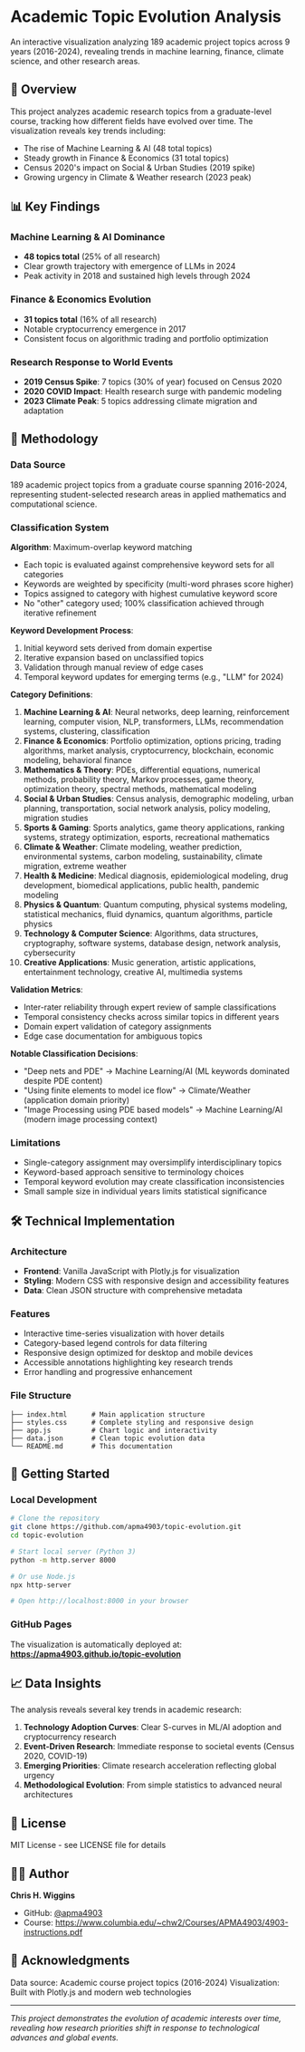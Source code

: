 # Academic Topic Evolution Analysis

An interactive visualization analyzing 189 academic project topics across 9 years (2016-2024), revealing trends in machine learning, finance, climate science, and other research areas.

## 🎯 Overview

This project analyzes academic research topics from a graduate-level course, tracking how different fields have evolved over time. The visualization reveals key trends including:

- The rise of Machine Learning & AI (48 total topics)
- Steady growth in Finance & Economics (31 total topics)  
- Census 2020's impact on Social & Urban Studies (2019 spike)
- Growing urgency in Climate & Weather research (2023 peak)

## 📊 Key Findings

### Machine Learning & AI Dominance
- **48 topics total** (25% of all research)
- Clear growth trajectory with emergence of LLMs in 2024
- Peak activity in 2018 and sustained high levels through 2024

### Finance & Economics Evolution
- **31 topics total** (16% of all research)
- Notable cryptocurrency emergence in 2017
- Consistent focus on algorithmic trading and portfolio optimization

### Research Response to World Events
- **2019 Census Spike**: 7 topics (30% of year) focused on Census 2020
- **2020 COVID Impact**: Health research surge with pandemic modeling
- **2023 Climate Peak**: 5 topics addressing climate migration and adaptation

## 🔬 Methodology

### Data Source
189 academic project topics from a graduate course spanning 2016-2024, representing student-selected research areas in applied mathematics and computational science.

### Classification System

**Algorithm**: Maximum-overlap keyword matching
- Each topic is evaluated against comprehensive keyword sets for all categories
- Keywords are weighted by specificity (multi-word phrases score higher)
- Topics assigned to category with highest cumulative keyword score
- No "other" category used; 100% classification achieved through iterative refinement

**Keyword Development Process**:
1. Initial keyword sets derived from domain expertise
2. Iterative expansion based on unclassified topics
3. Validation through manual review of edge cases
4. Temporal keyword updates for emerging terms (e.g., "LLM" for 2024)

**Category Definitions**:

1. **Machine Learning & AI**: Neural networks, deep learning, reinforcement learning, computer vision, NLP, transformers, LLMs, recommendation systems, clustering, classification
2. **Finance & Economics**: Portfolio optimization, options pricing, trading algorithms, market analysis, cryptocurrency, blockchain, economic modeling, behavioral finance
3. **Mathematics & Theory**: PDEs, differential equations, numerical methods, probability theory, Markov processes, game theory, optimization theory, spectral methods, mathematical modeling
4. **Social & Urban Studies**: Census analysis, demographic modeling, urban planning, transportation, social network analysis, policy modeling, migration studies
5. **Sports & Gaming**: Sports analytics, game theory applications, ranking systems, strategy optimization, esports, recreational mathematics
6. **Climate & Weather**: Climate modeling, weather prediction, environmental systems, carbon modeling, sustainability, climate migration, extreme weather
7. **Health & Medicine**: Medical diagnosis, epidemiological modeling, drug development, biomedical applications, public health, pandemic modeling
8. **Physics & Quantum**: Quantum computing, physical systems modeling, statistical mechanics, fluid dynamics, quantum algorithms, particle physics
9. **Technology & Computer Science**: Algorithms, data structures, cryptography, software systems, database design, network analysis, cybersecurity
10. **Creative Applications**: Music generation, artistic applications, entertainment technology, creative AI, multimedia systems

**Validation Metrics**:
- Inter-rater reliability through expert review of sample classifications
- Temporal consistency checks across similar topics in different years
- Domain expert validation of category assignments
- Edge case documentation for ambiguous topics

**Notable Classification Decisions**:
- "Deep nets and PDE" → Machine Learning/AI (ML keywords dominated despite PDE content)
- "Using finite elements to model ice flow" → Climate/Weather (application domain priority)
- "Image Processing using PDE based models" → Machine Learning/AI (modern image processing context)

### Limitations
- Single-category assignment may oversimplify interdisciplinary topics
- Keyword-based approach sensitive to terminology choices
- Temporal keyword evolution may create classification inconsistencies
- Small sample size in individual years limits statistical significance

## 🛠 Technical Implementation

### Architecture
- **Frontend**: Vanilla JavaScript with Plotly.js for visualization
- **Styling**: Modern CSS with responsive design and accessibility features
- **Data**: Clean JSON structure with comprehensive metadata

### Features
- Interactive time-series visualization with hover details
- Category-based legend controls for data filtering
- Responsive design optimized for desktop and mobile devices
- Accessible annotations highlighting key research trends
- Error handling and progressive enhancement

### File Structure
```
├── index.html      # Main application structure
├── styles.css      # Complete styling and responsive design
├── app.js          # Chart logic and interactivity  
├── data.json       # Clean topic evolution data
└── README.md       # This documentation
```

## 🚀 Getting Started

### Local Development
```bash
# Clone the repository
git clone https://github.com/apma4903/topic-evolution.git
cd topic-evolution

# Start local server (Python 3)
python -m http.server 8000

# Or use Node.js
npx http-server

# Open http://localhost:8000 in your browser
```

### GitHub Pages
The visualization is automatically deployed at:
**https://apma4903.github.io/topic-evolution**

## 📈 Data Insights

The analysis reveals several key trends in academic research:

1. **Technology Adoption Curves**: Clear S-curves in ML/AI adoption and cryptocurrency research
2. **Event-Driven Research**: Immediate response to societal events (Census 2020, COVID-19)
3. **Emerging Priorities**: Climate research acceleration reflecting global urgency
4. **Methodological Evolution**: From simple statistics to advanced neural architectures

## 📝 License

MIT License - see LICENSE file for details

## 👨‍💻 Author

**Chris H. Wiggins**
- GitHub: [@apma4903](https://github.com/apma4903)
- Course: https://www.columbia.edu/~chw2/Courses/APMA4903/4903-instructions.pdf

## 🙏 Acknowledgments

Data source: Academic course project topics (2016-2024)
Visualization: Built with Plotly.js and modern web technologies

---

*This project demonstrates the evolution of academic interests over time, revealing how research priorities shift in response to technological advances and global events.*
